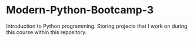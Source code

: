 # Modern-Python-Bootcamp-3
Introduction to Python programming. Storing projects that I work on during this course within this repository.
